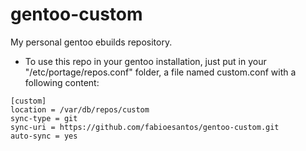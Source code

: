 # gentoo-custom
My personal gentoo ebuilds repository.

* To use this repo in your gentoo installation, just put in your "/etc/portage/repos.conf" folder, a file named custom.conf with a following content:

```
[custom]
location = /var/db/repos/custom
sync-type = git
sync-uri = https://github.com/fabioesantos/gentoo-custom.git
auto-sync = yes
```
